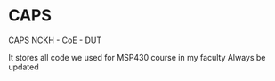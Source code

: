 # CAPS
CAPS NCKH - CoE - DUT

It stores all code we used for MSP430 course in my faculty
Always be updated
